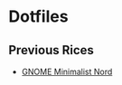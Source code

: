 # Dotfiles

## Previous Rices

- [GNOME Minimalist Nord](https://github.com/Antonious-Awad/dotfiles/tree/d4a20b4946fda98937234c7b71c07bec45b0e93c)
